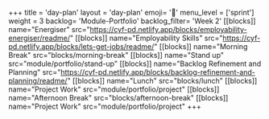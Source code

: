 +++
title = 'day-plan'
layout = 'day-plan'
emoji= '📝'
menu_level = ['sprint']
weight = 3
backlog= 'Module-Portfolio'
backlog_filter= 'Week 2'
[[blocks]]
name="Energiser"
src="https://cyf-pd.netlify.app/blocks/employability-energiser/readme/"
[[blocks]]
name="Employability Skills"
src="https://cyf-pd.netlify.app/blocks/lets-get-jobs/readme/"
[[blocks]]
name="Morning Break"
src="blocks/morning-break"
[[blocks]]
name="Stand up"
src="module/portfolio/stand-up"
[[blocks]]
name="Backlog Refinement and Planning"
src="https://cyf-pd.netlify.app/blocks/backlog-refinement-and-planning/readme/"
[[blocks]]
name="Lunch"
src="blocks/lunch"
[[blocks]]
name="Project Work"
src="module/portfolio/project"
[[blocks]]
name="Afternoon Break"
src="blocks/afternoon-break"
[[blocks]]
name="Project Work"
src="module/portfolio/project"
+++
